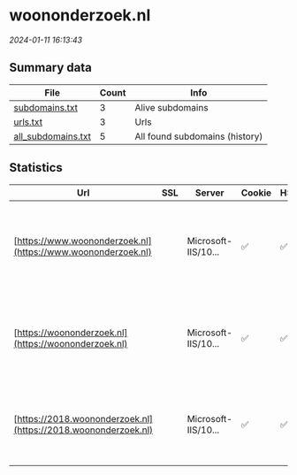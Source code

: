 # woononderzoek.nl
*2024-01-11 16:13:43*
## Summary data
| File       | Count | Info |
|------------|-------|------|
|[subdomains.txt](/data/woononderzoek.nl/subdomains.txt)|3|Alive subdomains|
|[urls.txt](/data/woononderzoek.nl/urls.txt)|3|Urls|
|[all_subdomains.txt](/data/woononderzoek.nl/all_subdomains.txt)|5|All found subdomains (history)|
## Statistics
| Url | SSL | Server | Cookie | HSTS | CSP | XFO | XXP | RP | Tech |Title |
|------------|-------|------|------|------|------|------|------|------|------|------|
|[https://www.woononderzoek.nl](https://www.woononderzoek.nl)| |Microsoft-IIS/10...|:white_check_mark: |:white_check_mark: |:warning: | :white_check_mark: | :white_check_mark: | :white_check_mark: |Amazon S3 Amazon Web Services Azure Edge Network HSTS IIS:10.0 Microsoft ASP.NET:4.0.30319 MyFonts Windows Server|Woononderzoek Ne...|
|[https://woononderzoek.nl](https://woononderzoek.nl)| |Microsoft-IIS/10...|:white_check_mark: |:white_check_mark: |:warning: | :white_check_mark: | :white_check_mark: | :white_check_mark: |Amazon S3 Amazon Web Services Azure Edge Network HSTS IIS:10.0 Microsoft ASP.NET:4.0.30319 MyFonts Windows Server|Woononderzoek Ne...|
|[https://2018.woononderzoek.nl](https://2018.woononderzoek.nl)| |Microsoft-IIS/10...|:white_check_mark: |:white_check_mark: |:warning: | :white_check_mark: | :white_check_mark: | :white_check_mark: |Amazon S3 Amazon Web Services Azure Edge Network HSTS IIS:10.0 Microsoft ASP.NET MyFonts Windows Server|Woononderzoek Ne...|